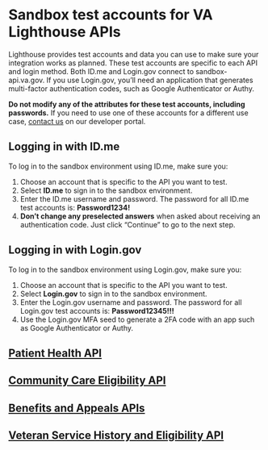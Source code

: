# Sandbox test accounts for VA Lighthouse APIs

Lighthouse provides test accounts and data you can use to make sure your integration works as planned. These test accounts are specific to each API and login method. Both ID.me and Login.gov connect to sandbox-api.va.gov. If you use Login.gov, you’ll need an application that generates multi-factor authentication codes, such as Google Authenticator or Authy.

**Do not modify any of the attributes for these test accounts, including passwords.** If you need to use one of these accounts for a different use case, [contact us](https://developer.va.gov/support/contact-us) on our developer portal.

## Logging in with ID.me

To log in to the sandbox environment using ID.me, make sure you:

  1. Choose an account that is specific to the API you want to test.
  2. Select **ID.me** to sign in to the sandbox environment.
  3. Enter the ID.me username and password. The password for all ID.me test accounts is: **Password1234!**
  4. **Don’t change any preselected answers** when asked about receiving an authentication code. Just click “Continue” to go to the next step.

## Logging in with Login.gov

To log in to the sandbox environment using Login.gov, make sure you:

  1. Choose an account that is specific to the API you want to test.
  2. Select **Login.gov** to sign in to the sandbox environment.
  3. Enter the Login.gov username and password. The password for all Login.gov test accounts is: **Password12345!!!**
  4. Use the Login.gov MFA seed to generate a 2FA code with an app such as Google Authenticator or Authy.

## [Patient Health API](https://github.com/department-of-veterans-affairs/vets-api-clients/blob/master/test_accounts/health_test_accounts.md)

## [Community Care Eligibility API](https://github.com/department-of-veterans-affairs/vets-api-clients/blob/ea90b93492a20c110e93b1bdaa91b34bc73ad435/test_accounts/community_care_test_accounts.md)

## [Benefits and Appeals APIs](https://github.com/department-of-veterans-affairs/vets-api-clients/blob/master/test_accounts/benefits_test_accounts.md)

## [Veteran Service History and Eligibility API](https://github.com/department-of-veterans-affairs/vets-api-clients/blob/master/test_accounts/verification_test_accounts.md)
